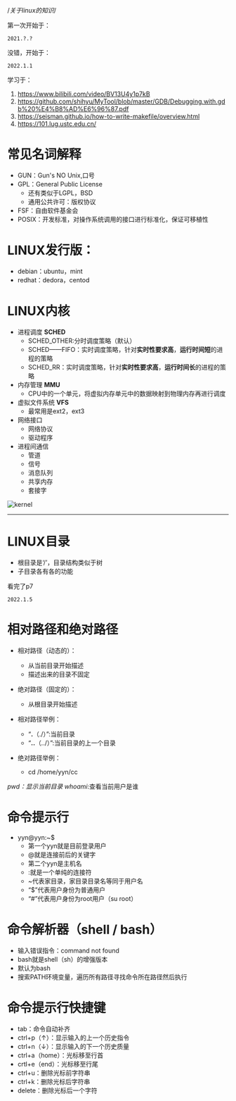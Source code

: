 /*关于linux的知识*/

第一次开始于：
```
2021.?.?
```

没错，开始于：
```
2022.1.1
```

学习于：
1. https://www.bilibili.com/video/BV13U4y1p7kB
2. https://github.com/shihyu/MyTool/blob/master/GDB/Debugging.with.gdb%20%E4%B8%AD%E6%96%87.pdf
3. https://seisman.github.io/how-to-write-makefile/overview.html
4. https://101.lug.ustc.edu.cn/

# 常见名词解释

- GUN：Gun's NO Unix,口号
- GPL：General Public License
    - 还有类似于LGPL，BSD
    - 通用公共许可：版权协议
- FSF：自由软件基金会
- POSIX：开发标准，对操作系统调用的接口进行标准化，保证可移植性

# LINUX发行版：
- debian：ubuntu，mint
- redhat：dedora，centod

# LINUX内核
- 进程调度 **SCHED**
    - SCHED_OTHER:分时调度策略（默认）
    - SCHED——FIFO：实时调度策略，针对**实时性要求高**，**运行时间短**的进程的策略
    - SCHED_RR：实时调度策略，针对**实时性要求高**，**运行时间长**的进程的策略
- 内存管理 **MMU**
    - CPU中的一个单元，将虚拟内存单元中的数据映射到物理内存再进行调度
- 虚拟文件系统 **VFS**
    - 最常用是ext2，ext3
- 网络接口
    - 网络协议
    - 驱动程序
- 进程间通信  
    - 管道
    - 信号
    - 消息队列
    - 共享内存
    - 套接字

![kernel](https://mmbiz.qpic.cn/mmbiz_png/K0TMNq37VN2JhvhMn471iaWUhZErdXDDP3WJjiayEfxUQ9enY2HyLtvCqtH5ydyicwNQNOm6IlWnOYhic8agibVyCwA/640?wx_fmt=jpeg&tp=webp&wxfrom=5&wx_lazy=1&wx_co=1)


***

# LINUX目录
- 根目录是‘/’，目录结构类似于树
- 子目录各有各的功能

看完了p7

```
2022.1.5
```

# 相对路径和绝对路径

- 相对路径（动态的）：
    - 从当前目录开始描述
    - 描述出来的目录不固定
- 绝对路径（固定的）：
    - 从根目录开始描述

- 相对路径举例：
    - “**.**（./）”:当前目录
    - “**..**（../）”:当前目录的上一个目录

- 绝对路径举例：
    - cd /home/yyn/cc

_pwd：显示当前目录_
_whoami_:查看当前用户是谁

# 命令提示行
- yyn@yyn:~$ 
    - 第一个yyn就是目前登录用户
    - @就是连接前后的关键字
    - 第二个yyn是主机名
    - :就是一个单纯的连接符
    - ~代表家目录，家目录目录名等同于用户名
    - “$”代表用户身份为普通用户
    - “#”代表用户身份为root用户（su root）

# 命令解析器（shell / bash）
- 输入错误指令：command not found
- bash就是shell（sh）的增强版本
- 默认为bash
- 搜索PATH环境变量，遍历所有路径寻找命令所在路径然后执行

# 命令提示行快捷键
- tab：命令自动补齐
- ctrl+p（↑）：显示输入的上一个历史指令
- ctrl+n（↓）：显示输入的下一个历史质量
- ctrl+a（home）：光标移至行首
- crtl+e（end）：光标移至行尾
- ctrl+u：删除光标前字符串
- ctrl+k：删除光标后字符串
- delete：删除光标后一个字符